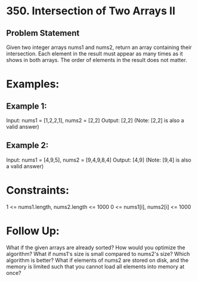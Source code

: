 # 350. Intersection of Two Arrays II


## Problem Statement

Given two integer arrays nums1 and nums2, return an array containing their intersection. Each element in the result must appear as many times as it shows in both arrays. The order of elements in the result does not matter.

# Examples:

## Example 1:
Input: nums1 = [1,2,2,1], nums2 = [2,2]
Output: [2,2] (Note: [2,2] is also a valid answer)
## Example 2:
Input: nums1 = [4,9,5], nums2 = [9,4,9,8,4]
Output: [4,9] (Note: [9,4] is also a valid answer)

# Constraints:

1 <= nums1.length, nums2.length <= 1000
0 <= nums1[i], nums2[i] <= 1000

# Follow Up:

What if the given arrays are already sorted? How would you optimize the algorithm?
What if nums1's size is small compared to nums2's size? Which algorithm is better?
What if elements of nums2 are stored on disk, and the memory is limited such that you cannot load all elements into memory at once?